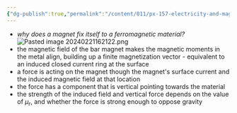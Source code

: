 ```yaml
---
{"dg-publish":true,"permalink":"/content/011/px-157-electricity-and-magnetism/px-157-c-magnetic-fields/px-157-c10e-working-of-a-magnet/","noteIcon":"1","created":"2024-10-01T18:27:10.166+01:00","updated":"2024-11-26T20:10:20.155+00:00"}
---
```


- *why does a magnet fix itself to a ferromagnetic material?*
![Pasted image 20240221162122.png](/img/user/pics/Pasted%20image%2020240221162122.png)
- the magnetic field of the bar magnet makes the magnetic moments in the metal align, building up a finite magnetization vector - equivalent to an induced closed current ring at the surface
- a force is acting on the magnet though the magnet's surface current and the induced magnetic field at that location
- the force has a component that is vertical pointing towards the material
- the strength of the induced field and vertical force depends on the value of $\mu_{r}$, and whether the force is strong enough to oppose gravity